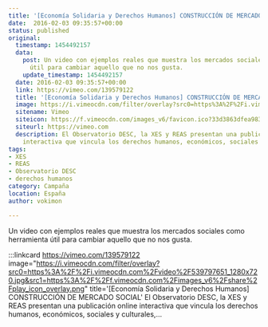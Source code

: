```yaml
---
title: '[Economía Solidaria y Derechos Humanos] CONSTRUCCIÓN DE MERCADO SOCIAL'
date:  2016-02-03 09:35:57+00:00
status: published
original:
  timestamp: 1454492157
  data:
    post: Un video con ejemplos reales que muestra los mercados sociales como herramienta
      útil para cambiar aquello que no nos gusta.
    update_timestamp: 1454492157
  date: 2016-02-03 09:35:57+00:00
  link: https://vimeo.com/139579122
  title: '[Economía Solidaria y Derechos Humanos] CONSTRUCCIÓN DE MERCADO SOCIAL'
  image: https://i.vimeocdn.com/filter/overlay?src0=https%3A%2F%2Fi.vimeocdn.com%2Fvideo%2F539797651_1280x720.jpg&src1=https%3A%2F%2Ff.vimeocdn.com%2Fimages_v6%2Fshare%2Fplay_icon_overlay.png
  sitename: Vimeo
  siteicon: https://f.vimeocdn.com/images_v6/favicon.ico?33d3863dfea983a113d93febb332984f3ef630bb
  siteurl: https://vimeo.com
  description: El Observatorio DESC, la XES y REAS presentan una publicación online
    interactiva que vincula los derechos humanos, económicos, sociales y culturales,…
tags:
- XES
- REAS
- Observatorio DESC
- derechos humanos
category: Campaña
location: España
author: vokimon

---
```

Un video con ejemplos reales que muestra los mercados sociales como herramienta útil para cambiar aquello que no nos gusta.

:::linkcard https://vimeo.com/139579122 image="https://i.vimeocdn.com/filter/overlay?src0=https%3A%2F%2Fi.vimeocdn.com%2Fvideo%2F539797651_1280x720.jpg&src1=https%3A%2F%2Ff.vimeocdn.com%2Fimages_v6%2Fshare%2Fplay_icon_overlay.png" title='[Economía Solidaria y Derechos Humanos] CONSTRUCCIÓN DE MERCADO SOCIAL'
    El Observatorio DESC, la XES y REAS presentan una publicación online interactiva que vincula los derechos humanos, económicos, sociales y culturales,…

